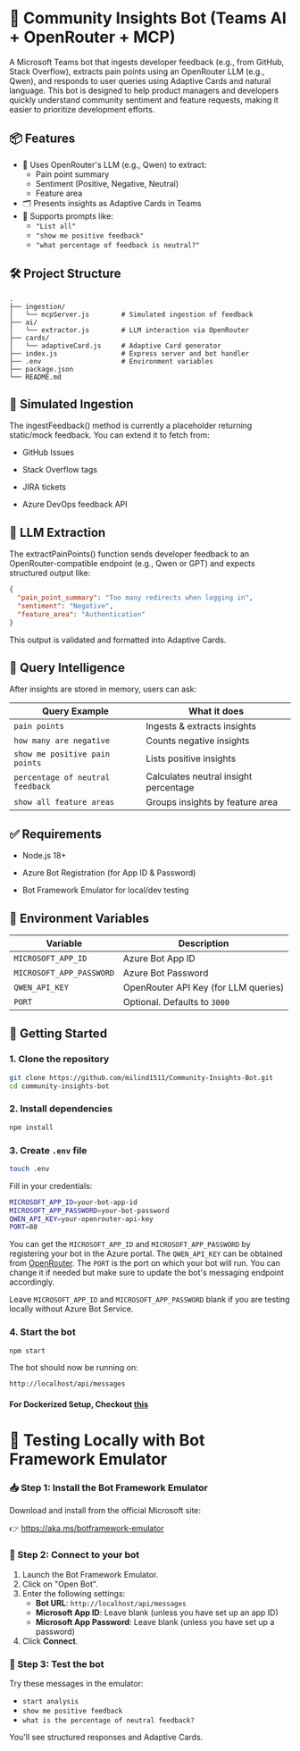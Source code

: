 # 🤖 Community Insights Bot (Teams AI + OpenRouter + MCP)

A Microsoft Teams bot that ingests developer feedback (e.g., from GitHub, Stack Overflow), extracts pain points using an OpenRouter LLM (e.g., Qwen), and responds to user queries using Adaptive Cards and natural language.
This bot is designed to help product managers and developers quickly understand community sentiment and feature requests, making it easier to prioritize development efforts.

## 📦 Features

- 🧠 Uses OpenRouter's LLM (e.g., Qwen) to extract:
  - Pain point summary
  - Sentiment (Positive, Negative, Neutral)
  - Feature area
- 🗂️ Presents insights as Adaptive Cards in Teams
- 💬 Supports prompts like:
  - `"List all"`
  - `"show me positive feedback"`
  - `"what percentage of feedback is neutral?"`

## 🛠️ Project Structure

```text
.
├── ingestion/
│   └── mcpServer.js        # Simulated ingestion of feedback
├── ai/
│   └── extractor.js        # LLM interaction via OpenRouter
├── cards/
│   └── adaptiveCard.js     # Adaptive Card generator
├── index.js                # Express server and bot handler
├── .env                    # Environment variables
├── package.json
└── README.md
```

## 🧪 Simulated Ingestion

The ingestFeedback() method is currently a placeholder returning static/mock feedback. You can extend it to fetch from:

- GitHub Issues

- Stack Overflow tags

- JIRA tickets

- Azure DevOps feedback API

## 🤖 LLM Extraction

The extractPainPoints() function sends developer feedback to an OpenRouter-compatible endpoint (e.g., Qwen or GPT) and expects structured output like:

```json
{
  "pain_point_summary": "Too many redirects when logging in",
  "sentiment": "Negative",
  "feature_area": "Authentication"
}
```

This output is validated and formatted into Adaptive Cards.

## 🧠 Query Intelligence

After insights are stored in memory, users can ask:

| Query Example                    | What it does                          |
| -------------------------------- | ------------------------------------- |
| `pain points`                    | Ingests & extracts insights           |
| `how many are negative`          | Counts negative insights              |
| `show me positive pain points`   | Lists positive insights               |
| `percentage of neutral feedback` | Calculates neutral insight percentage |
| `show all feature areas`         | Groups insights by feature area       |

## ✅ Requirements

- Node.js 18+

- Azure Bot Registration (for App ID & Password)

- Bot Framework Emulator for local/dev testing

## 🔐 Environment Variables

| Variable                 | Description                          |
| ------------------------ | ------------------------------------ |
| `MICROSOFT_APP_ID`       | Azure Bot App ID                     |
| `MICROSOFT_APP_PASSWORD` | Azure Bot Password                   |
| `QWEN_API_KEY`           | OpenRouter API Key (for LLM queries) |
| `PORT`                   | Optional. Defaults to `3000`         |

## 🚀 Getting Started

### 1. Clone the repository

```bash
git clone https://github.com/milind1511/Community-Insights-Bot.git
cd community-insights-bot
```

### 2. Install dependencies

```bash
npm install
```

### 3. Create `.env` file

```bash
touch .env
```

Fill in your credentials:

```bash
MICROSOFT_APP_ID=your-bot-app-id
MICROSOFT_APP_PASSWORD=your-bot-password
QWEN_API_KEY=your-openrouter-api-key
PORT=80
```

You can get the `MICROSOFT_APP_ID` and `MICROSOFT_APP_PASSWORD` by registering your bot in the Azure portal. The `QWEN_API_KEY` can be obtained from [OpenRouter](https://openrouter.ai/). The `PORT` is the port on which your bot will run. You can change it if needed but make sure to update the bot's messaging endpoint accordingly.

Leave `MICROSOFT_APP_ID` and `MICROSOFT_APP_PASSWORD` blank if you are testing locally without Azure Bot Service.

### 4. Start the bot

```bash
npm start
```

The bot should now be running on:

```bash
http://localhost/api/messages
```

#### For Dockerized Setup, Checkout [this](https://github.com/milind1511/Community-Insights-Bot/blob/main/DOCKER-README.md)

# 🧪 Testing Locally with Bot Framework Emulator

### 📥 Step 1: Install the Bot Framework Emulator

Download and install from the official Microsoft site:

👉 <https://aka.ms/botframework-emulator>

### 📡 Step 2: Connect to your bot

1. Launch the Bot Framework Emulator.
2. Click on "Open Bot".
3. Enter the following settings:
   - **Bot URL**: `http://localhost/api/messages`
   - **Microsoft App ID**: Leave blank (unless you have set up an app ID)
   - **Microsoft App Password**: Leave blank (unless you have set up a password)
4. Click **Connect**.

### 💬 Step 3: Test the bot

Try these messages in the emulator:

- `start analysis`
- `show me positive feedback`
- `what is the percentage of neutral feedback?`

You'll see structured responses and Adaptive Cards.

